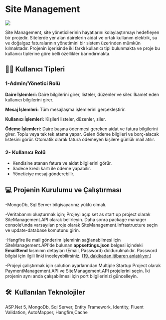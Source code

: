 # Site Management

![](https://i.pinimg.com/564x/8c/d6/2e/8cd62ee336dce24c2db39cb29db10dac.jpg)


Site Management, site yöneticilerinin hayatlarını kolaylaştırmayı hedefleyen bir projedir. Sitelerde yer alan dairelerin aidat ve ortak kullanım elektrik, su ve doğalgaz faturalarının yönetimini bir sistem üzerinden mümkün kılmaktadır. Projenin içerisinde iki farklı kullanıcı tipi bulunmakta ve proje bu kullanıcı tiplerine göre belli özellikler barındırmakta. 
 
## :pouting_man: Kullanıcı Tipleri
### 1-Admin/Yönetici Rolü 

**Daire İşlemleri:** Daire bilgilerini girer, listeler, düzenler ve siler. İkamet eden kullanıcı bilgilerini girer.

**Mesaj İşlemleri:** Tüm mesajlaşma işlemlerini gerçekleştirir.

**Kullanıcı İşlemleri:** Kişileri listeler, düzenler, siler.

**Ödeme İşlemleri:** Daire başına ödenmesi gereken aidat ve fatura bilgilerini girer. Toplu veya tek tek atama yapar. Gelen ödeme bilgileri ve borç-alacak listesini görür. Otomatik olarak fatura ödemeyen kişilere günlük mail atılır.


### 2- Kullanıcı Rolü

- Kendisine atanan fatura ve aidat bilgilerini görür.
- Sadece kredi kartı ile ödeme yapabilir.
- Yöneticiye mesaj gönderebilir.


## :computer: Projenin Kurulumu ve Çalıştırması
-MongoDb, Sql Server bilgisayarınız yüklü olmalı.

-Veritabanını oluşturmak için; Projeyi açıp set as start up project olarak SiteManagement.API olarak belirleyin. Daha sonra package manager console’unda varsayılan proje olarak SiteManagement.Infrastructure seçin ve update-database komutunu girin.

-Hangfire ile mail gönderim işleminin sağlanabilmesi için SiteManagement.API'de bulunan **appsettings.json** belgesi içindeki **EmailSend** kısmının detayları (Email, Password) doldurulmalıdır. Password bilgisi için ilgili linki inceleyebilirsiniz. ([19. dakikadan itibaren anlatılıyor.](https://www.youtube.com/watch?v=WXI_kS17rDs&t=1445s)) 

-Projeyi çalıştırmak için solution ayarlarından Multiple Startup Project olarak PaymentManagement.API ve SiteManagement.API projelerini seçin. İki projenin aynı anda çalışabilmesi için port bilgilerinizi güncelleyin.

<h2> 🛠 &nbsp;Kullanılan Teknolojiler</h2>
ASP.Net 5, MongoDb, Sql Server, Entity Framework, Identity, Fluent Validation, AutoMapper, Hangfire,Cache
    
